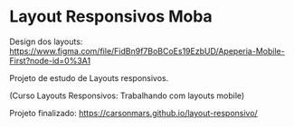 # Layout Responsivos Moba

Design dos layouts: https://www.figma.com/file/FidBn9f7BoBCoEs19EzbUD/Apeperia-Mobile-First?node-id=0%3A1

Projeto de estudo de Layouts responsivos.

(Curso Layouts Responsivos: Trabalhando com layouts mobile)

Projeto finalizado: https://carsonmars.github.io/layout-responsivo/
